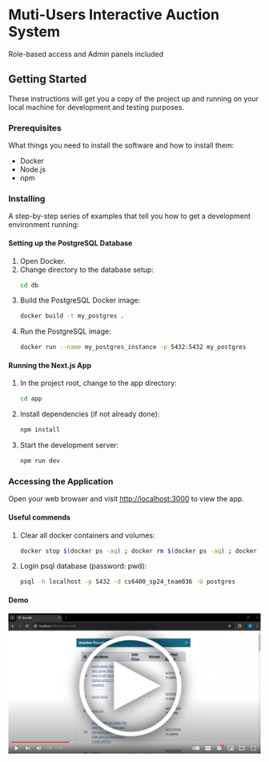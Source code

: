 
# Muti-Users Interactive Auction System

Role-based access and Admin panels included

## Getting Started

These instructions will get you a copy of the project up and running on your local machine for development and testing purposes.

### Prerequisites

What things you need to install the software and how to install them:

- Docker
- Node.js
- npm

### Installing

A step-by-step series of examples that tell you how to get a development environment running:

#### Setting up the PostgreSQL Database

1. Open Docker.
2. Change directory to the database setup:
   ```bash
   cd db
   ```
3. Build the PostgreSQL Docker image:
   ```bash
   docker build -t my_postgres .
   ```
4. Run the PostgreSQL image:
   ```bash
   docker run --name my_postgres_instance -p 5432:5432 my_postgres
   ```

#### Running the Next.js App

1. In the project root, change to the app directory:
   ```bash
   cd app
   ```
2. Install dependencies (if not already done):
   ```bash
   npm install
   ```
3. Start the development server:
   ```bash
   npm run dev
   ```

### Accessing the Application

Open your web browser and visit [http://localhost:3000](http://localhost:3000) to view the app.

#### Useful commends

1. Clear all docker containers and volumes:
   ```bash
   docker stop $(docker ps -aq) ; docker rm $(docker ps -aq) ; docker volume rm $(docker volume ls -q) ; docker rmi $(docker images -q) -f
   ```

2. Login psql database (password: pwd):
   ```bash
   psql -h localhost -p 5432 -d cs6400_sp24_team036 -U postgres
   ```

#### Demo
[![Demo Here](demo.JPG)](https://www.youtube.com/watch?v=0DahHkGtQMs)

